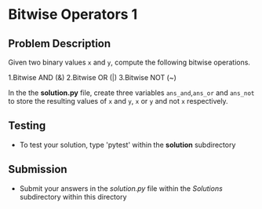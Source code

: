 # Bitwise Operators 1

## Problem Description 
Given two binary values `x` and `y`, compute the following bitwise operations. 

1.Bitwise AND (&)
2.Bitwise OR (|)
3.Bitwise NOT (~)

In the the **solution.py** file, create three variables `ans_and`,`ans_or` and `ans_not` to store the resulting values of `x` and `y`, `x` or `y` and not `x` respectively.

## Testing
* To test your solution, type 'pytest' within the **solution** subdirectory


## Submission
* Submit your answers in the *solution.py* file within the *Solutions* subdirectory within this directory
